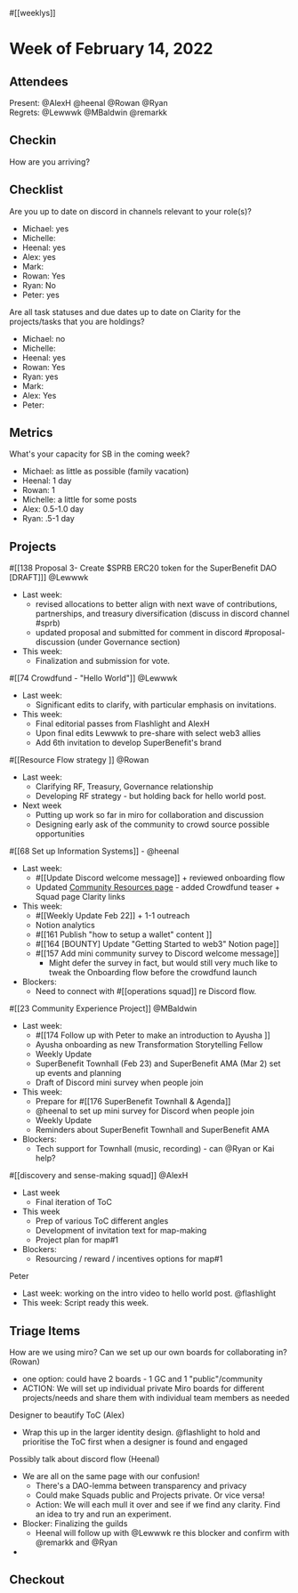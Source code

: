 #[[weeklys]] 
# Week of February 14, 2022
## Attendees
Present: @AlexH @heenal @Rowan  @Ryan  
Regrets: @Lewwwk @MBaldwin @remarkk 
## Checkin
How are you arriving?
## Checklist
Are you up to date on discord in channels relevant to your role(s)?
- Michael: yes
- Michelle:
- Heenal: yes
- Alex: yes
- Mark: 
- Rowan: Yes
- Ryan: No
- Peter: yes 

Are all task statuses and due dates up to date on Clarity for the projects/tasks that you are holdings?
- Michael: no
- Michelle:
- Heenal: yes
- Rowan: Yes
- Ryan: yes
- Mark: 
- Alex: Yes
- Peter:

## Metrics
What's your capacity for SB in the coming week?
- Michael: as little as possible (family vacation)
- Heenal: 1 day
- Rowan: 1
- Michelle: a little for some posts 
- Alex: 0.5-1.0 day
- Ryan: .5-1 day 

## Projects
#[[138 Proposal 3- Create $SPRB ERC20 token for the SuperBenefit DAO [DRAFT]]] @Lewwwk 
- Last week: 
	- revised allocations to better align with next wave of contributions, partnerships, and treasury diversification (discuss in discord channel #sprb)
	- updated proposal and submitted for comment in discord #proposal-discussion (under Governance section)
- This week:
	- Finalization and submission for vote.

#[[74 Crowdfund - "Hello World"]] @Lewwwk 
- Last week:
	- Significant edits to clarify, with particular emphasis on invitations.
- This week:
	- Final editorial passes from Flashlight and AlexH
	- Upon final edits Lewwwk to pre-share with select web3 allies
	- Add 6th invitation to develop SuperBenefit's brand

#[[Resource Flow strategy ]] @Rowan  
- Last week:
	- Clarifying RF, Treasury, Governance relationship
	- Developing RF strategy - but holding back for hello world post. 
- Next week
	- Putting up work so far in miro for collaboration and discussion
	- Designing early ask of the community to crowd source possible opportunities 

#[[68 Set up Information Systems]] - @heenal 
- Last week:
	- #[[Update Discord welcome message]] + reviewed onboarding flow
	- Updated [Community Resources page](https://www.notion.so/superbenefit/Community-Resources-7842086e42064061b7d48709c151c93c) - added Crowdfund teaser + Squad page Clarity links
- This week: 
	- #[[Weekly Update Feb 22]] + 1-1 outreach
	- Notion analytics 
	- #[[161 Publish "how to setup a wallet" content ]] 
	- #[[164 [BOUNTY] Update "Getting Started to web3" Notion page]]
	- #[[157 Add mini community survey to Discord welcome message]]
		- Might defer the survey in fact, but would still very much like to tweak the Onboarding flow before the crowdfund launch
- Blockers:
	- Need to connect with #[[operations squad]] re Discord flow. 

#[[23 Community Experience Project]] @MBaldwin 
- Last week: 
	- #[[174 Follow up with Peter to make an introduction to Ayusha ]] 
	- Ayusha onboarding as new Transformation Storytelling Fellow
	- Weekly Update
	- SuperBenefit Townhall (Feb 23) and SuperBenefit AMA (Mar 2) set up events and planning
	- Draft of Discord mini survey when people join 
- This week:
	- Prepare for #[[176 SuperBenefit Townhall & Agenda]] 
	- @heenal to set up mini survey for Discord when people join
	- Weekly Update
	- Reminders about SuperBenefit Townhall and SuperBenefit AMA
- Blockers:
	- Tech support for Townhall (music, recording) - can @Ryan  or Kai help?

#[[discovery and sense-making squad]] @AlexH 
- Last week
	- Final iteration of ToC 
- This week
	- Prep of various ToC different angles
	- Development of invitation text for map-making
	- Project plan for map#1
- Blockers:
	- Resourcing / reward / incentives options for map#1

Peter
- Last week: working on the intro video to hello world post. @flashlight 
- This week: Script ready this week. 

## Triage Items
How are we using miro? Can we set up our own boards for collaborating in? (Rowan)
- one option: could have 2 boards - 1 GC and 1 "public"/community
- ACTION: We will set up individual private Miro boards for different projects/needs and share them with individual team members as needed

Designer to beautify ToC (Alex)
- Wrap this up in the larger identity design. @flashlight to hold and prioritise the ToC first when a designer is found and engaged 

Possibly talk about discord flow (Heenal)
- We are all on the same page with our confusion!
	- There's a DAO-lemma between transparency and privacy
	- Could make Squads public and Projects private. Or vice versa!
	- Action: We will each mull it over and see if we find any clarity. Find an idea to try and run an experiment.
- Blocker: Finalizing the guilds 
	- Heenal will follow up with @Lewwwk re this blocker and confirm with @remarkk and @Ryan  
- 


## Checkout
